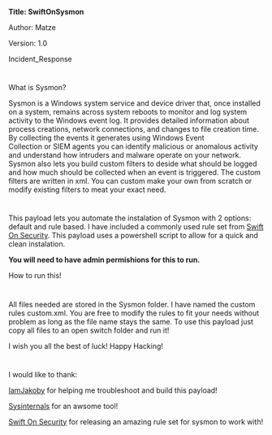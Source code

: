 **Title: SwiftOnSysmon**

Author: Matze

Version: 1.0

Incident_Response

#

What is Sysmon?

Sysmon is a Windows system service and device driver that, once installed on a system, remains across system reboots to monitor and log system activity to the Windows event log. It provides detailed information about process 
creations, network connections, and changes to file creation time. By collecting the events it generates using Windows Event Collection or SIEM agents you can identify malicious or anomalous activity and understand how intruders 
and malware operate on your network. Sysmon also lets you build custom filters to deside what should be logged and how much should be collected when an event is triggered. The custom filters are written in xml. 
You can custom make your own from scratch or modify existing filters to meat your exact need.
#

This payload lets you automate the instalation of Sysmon with 2 options: default and rule based. I have included a commonly used rule set from [Swift On Security](https://github.com/SwiftOnSecurity/sysmon-config). This payload
uses a powershell script to allow for a quick and clean instalation. 

**You will need to have admin permishions for this to run.**

How to run this!
#
All files needed are stored in the Sysmon folder. I have named the custom rules custom.xml. You are free to modify the rules to fit your needs without problem as long as the file name stays the same. To use this payload just 
copy all files to an open switch folder and run it!

I wish you all the best of luck! Happy Hacking!
#

I would like to thank:

[IamJakoby](https://github.com/I-Am-Jakoby) for helping me troubleshoot and build this payload!

[Sysinternals](https://learn.microsoft.com/en-us/sysinternals/downloads/sysmon) for an awsome tool!

[Swift On Security](https://github.com/SwiftOnSecurity) for releasing an amazing rule set for sysmon to work with!
